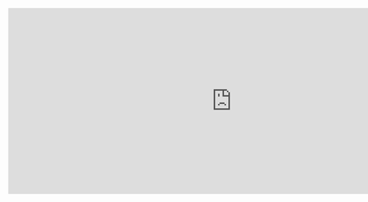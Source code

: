 <iframe width="907" height="380" src="https://www.youtube.com/embed/HIhIMizrkWk?list=PLF614A7A6461E61E1" frameborder="0" allow="accelerometer; autoplay; encrypted-media; gyroscope; picture-in-picture" allowfullscreen></iframe>
